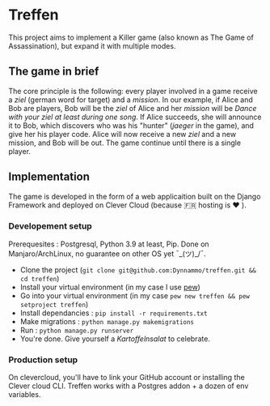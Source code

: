 # Treffen
This project aims to implement a Killer game (also known as The Game of Assassination), but expand it with multiple modes.

## The game in brief
The core principle is the following: every player involved in a game receive a *ziel* (german word for target) and a *mission*. In our example, if Alice and Bob are players, Bob will be the *ziel* of Alice and her *mission* will be *Dance with your ziel at least during one song*. If Alice succeeds, she will announce it to Bob, which discovers who was his "hunter" (*jaeger* in the game), and give her his player code. Alice will now receive a new *ziel* and a new mission, and Bob will be out. The game continue until there is a single player.

## Implementation
The game is developed in the form of a web applicaition built on the Django Framework and deployed on Clever Cloud (because 🇫🇷 hosting is ❤️ ).

### Developement setup
Prerequesites : Postgresql, Python 3.9 at least, Pip. Done on Manjaro/ArchLinux, no guarantee on other OS yet ¯\_(ツ)_/¯.

- Clone the project (`git clone git@github.com:Dynnammo/treffen.git && cd treffen`)
- Install your virtual environment (in my case I use [pew](https://github.com/berdario/pew))
- Go into your virtual environment (in my case `pew new treffen && pew setproject treffen`)
- Install dependancies : `pip install -r requirements.txt`
- Make migrations : `python manage.py makemigrations`
- Run : `python manage.py runserver`
- You're done. Give yourself a *Kartoffelnsalat* to celebrate.

### Production setup
On clevercloud, you'll have to link your GitHub account or installing the Clever cloud CLI.
Treffen works with a Postgres addon + a dozen of env variables.
